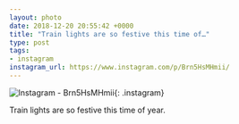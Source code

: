 ```yaml
---
layout: photo
date: 2018-12-20 20:55:42 +0000
title: "Train lights are so festive this time of…"
type: post
tags:
- instagram
instagram_url: https://www.instagram.com/p/Brn5HsMHmii/
---
```


![Instagram - Brn5HsMHmii](https://lildude.github.io/img/Brn5HsMHmii.jpg){: .instagram}

Train lights are so festive this time of year.
